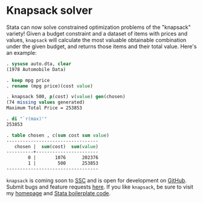 # Knapsack solver

Stata can now solve constrained optimization problems of the "knapsack" variety! Given a budget constraint and a dataset of items with prices and values, `knapsack` will calculate the most valuable obtainable combination under the given budget, and returns those items and their total value. Here's an example:

```stata
. sysuse auto.dta, clear
(1978 Automobile Data)

. keep mpg price
. rename (mpg price)(cost value)

. knapsack 500, p(cost) v(value) gen(chosen)
(74 missing values generated)
Maximum Total Price = 253853

. di "`r(max)'"
253853

. table chosen , c(sum cost sum value)
----------------------------------
   chosen |  sum(cost)  sum(value)
----------+-----------------------
        0 |       1076      202376
        1 |        500      253853
----------------------------------
```

`knapsack` is coming soon to [SSC](https://ideas.repec.org/) and is open for development on [GitHub](https://github.com/bbdaniels/knapsack). Submit bugs and feature requests [here](https://github.com/bbdaniels/knapsack/issues). If you like `knapsack`, be sure to visit my [homepage](http://bbdaniels.github.io) and [Stata boilerplate code](https://gist.github.com/bbdaniels/a3c9f9416f1d16d6f3c6e8cf371f1d89).
